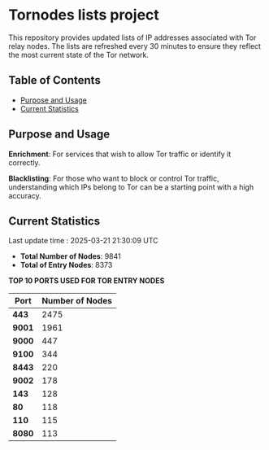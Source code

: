 # Tornodes lists project

This repository provides updated lists of IP addresses associated with Tor relay nodes. The lists are refreshed every 30 minutes to ensure they reflect the most current state of the Tor network.

## Table of Contents

- [Purpose and Usage](#purpose-and-usage)
- [Current Statistics](#current-statistics)


## Purpose and Usage

**Enrichment**: For services that wish to allow Tor traffic or identify it correctly.

**Blacklisting**: For those who want to block or control Tor traffic, understanding which IPs belong to Tor can be a starting point with a high accuracy.

## Current Statistics

Last update time : 2025-03-21 21:30:09 UTC

- **Total Number of Nodes**: 9841
- **Total of Entry Nodes**: 8373

**TOP 10 PORTS USED FOR TOR ENTRY NODES**

| **Port** | **Number of Nodes** |
|------|-----------------|
| **443**   | 2475  |
| **9001**   | 1961  |
| **9000**   | 447  |
| **9100**   | 344  |
| **8443**   | 220  |
| **9002**   | 178  |
| **143**   | 128  |
| **80**   | 118  |
| **110**   | 115  |
| **8080**   | 113  |

